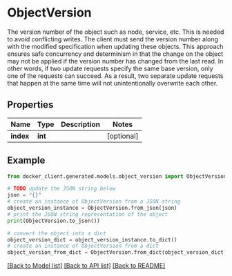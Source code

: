 # ObjectVersion

The version number of the object such as node, service, etc. This is needed to avoid conflicting writes. The client must send the version number along with the modified specification when updating these objects.  This approach ensures safe concurrency and determinism in that the change on the object may not be applied if the version number has changed from the last read. In other words, if two update requests specify the same base version, only one of the requests can succeed. As a result, two separate update requests that happen at the same time will not unintentionally overwrite each other. 

## Properties

Name | Type | Description | Notes
------------ | ------------- | ------------- | -------------
**index** | **int** |  | [optional] 

## Example

```python
from docker_client.generated.models.object_version import ObjectVersion

# TODO update the JSON string below
json = "{}"
# create an instance of ObjectVersion from a JSON string
object_version_instance = ObjectVersion.from_json(json)
# print the JSON string representation of the object
print(ObjectVersion.to_json())

# convert the object into a dict
object_version_dict = object_version_instance.to_dict()
# create an instance of ObjectVersion from a dict
object_version_from_dict = ObjectVersion.from_dict(object_version_dict)
```
[[Back to Model list]](../README.md#documentation-for-models) [[Back to API list]](../README.md#documentation-for-api-endpoints) [[Back to README]](../README.md)



